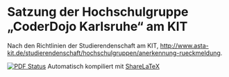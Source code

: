 # Satzung der Hochschulgruppe „CoderDojo Karlsruhe“ am KIT

Nach den Richtlinien der Studierendenschaft am KIT, http://www.asta-kit.de/studierendenschaft/hochschulgruppen/anerkennung-rueckmeldung.

[![PDF Status](https://www.sharelatex.com/github/repos/coderdojoka/satzung-hochschulgruppe/builds/latest/badge.svg)](https://www.sharelatex.com/github/repos/coderdojoka/satzung-hochschulgruppe/builds/latest/output.pdf) Automatisch kompiliert mit [ShareLaTeX](https://www.sharelatex.com/github/repos/coderdojoka/satzung-hochschulgruppe)
